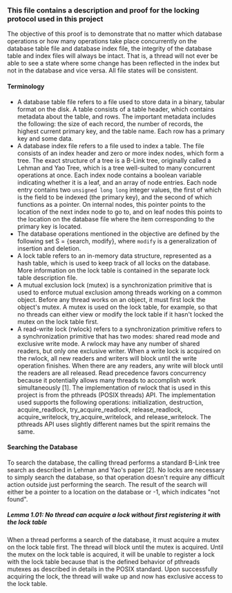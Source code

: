 ### This file contains a description and proof for the locking protocol used in this project

The objective of this proof is to demonstrate that no matter which database operations or how many operations take place
concurrently on the database table file and database index file, the integrity of the database table and index files
will always be intact. That is, a thread will not ever be able to see a state where some change has been reflected in
the index but not in the database and vice versa. All file states will be consistent.

#### Terminology

- A database table file refers to a file used to store data in a binary, tabular format on the disk. A table consists of
  a table header, which contains metadata about the table, and rows. The important metadata includes the following: the
  size of each record, the number of records, the highest current primary key, and the table name. Each row has a
  primary key and some data.
- A database index file refers to a file used to index a table. The file consists of an index header and zero or more
  index nodes, which form a tree. The exact structure of a tree is a B-Link tree, originally called a Lehman and Yao
  Tree, which is a tree well-suited to many concurrent operations at once. Each index node contains a boolean variable
  indicating whether it is a leaf, and an array of node entries. Each node entry contains two `unsigned long long`
  integer values, the first of which is the field to be indexed (the primary key), and the second of which functions as
  a pointer. On internal nodes, this pointer points to the location of the next index node to go to, and on leaf nodes
  this points to the location on the database file where the item corresponding to the primary key is located.
- The database operations mentioned in the objective are defined by the following set S = {search, modify},
  where `modify` is a generalization of insertion and deletion.
- A lock table refers to an in-memory data structure, represented as a hash table, which is used to keep track of all
  locks on the database. More information on the lock table is contained in the separate lock table description file.
- A mutual exclusion lock (mutex) is a synchronization primitive that is used to enforce mutual exclusion among threads
  working on a common object. Before any thread works on an object, it must first lock the object's mutex. A mutex is
  used on the lock table, for example, so that no threads can either view or modify the lock table if it hasn't locked
  the mutex on the lock table first.
- A read-write lock (rwlock) refers to a synchronization primitive refers to a synchronization primitive that has two
  modes: shared read mode and exclusive write mode. A rwlock may have any number of shared readers, but only one
  exclusive writer. When a write lock is acquired on the rwlock, all new readers and writers will block until the write
  operation finishes. When there are any readers, any write will block until the readers are all released. Read
  precedence favors concurrency because it potentially allows many threads to accomplish work simultaneously [1]. The
  implementation of rwlock that is used in this project is from the pthreads (POSIX threads) API. The implementation
  used supports the following operations: initialization, destruction, acquire_readlock, try_acquire_readlock,
  release_readlock, acquire_writelock, try_acquire_writelock, and release_writelock. The pthreads API uses slightly
  different names but the spirit remains the same.

#### Searching the Database

To search the database, the calling thread performs a standard B-Link tree search as described in Lehman and Yao's
paper [2]. No locks are necessary to simply search the database, so that operation doesn't require any difficult action
outside just performing the search. The result of the search will either be a pointer to a location on the database or
-1, which indicates "not found".

##### Lemma 1.01: No thread can acquire a lock without first registering it with the lock table

When a thread performs a search of the database, it must acquire a mutex on the lock table first. The thread will block
until the mutex is acquired. Until the mutex on the lock table is acquired, it will be unable to register a lock with
the lock table because that is the defined behavior of pthreads mutexes as described in details in the POSIX standard.
Upon successfully acquiring the lock, the thread will wake up and now has exclusive access to the lock table. 

